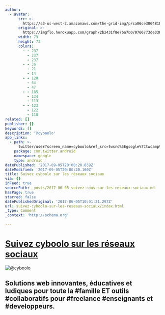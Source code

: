 ```yaml
---
author:
  - avatar:
      src: >-
        https://s3-us-west-2.amazonaws.com/the-grid-img/p/ca06ce3064818c87f4cae80eacfd20f867df8e77.jpg
      original: >-
        https://imgflo.herokuapp.com/graph/2b2431f8e7ba7b0/0766773de330380e35617af66dbd2a93/noop.jpg?input=https%3A%2F%2Fpbs.twimg.com%2Fprofile_images%2F705159924817358848%2FI2Jzuk6R_bigger.jpg
      width: 73
      height: 73
      colors:
        - - 237
          - 237
          - 237
        - - 36
          - 21
          - 14
        - - 120
          - 64
          - 47
        - - 185
          - 134
          - 113
        - - 123
          - 122
          - 118
related: []
publisher: {}
keywords: []
description: '@cyboolo'
app_links:
  - path: >-
      twitter/user?screen_name=cyboolo&ref_src=twsrc%5Egoogle%7Ctwcamp%5Eandroidseo%7Ctwgr%5Eprofile
    package: com.twitter.android
    namespace: google
    type: android
datePublished: '2017-09-05T20:00:20.859Z'
dateModified: '2017-09-05T20:00:20.160Z'
title: Suivez cyboolo sur les réseaux sociaux
via: {}
inFeed: true
sourcePath: _posts/2017-06-05-suivez-nous-sur-les-reseaux-sociaux.md
hasPage: true
starred: false
datePublishedOriginal: '2017-06-05T10:01:21.297Z'
url: suivez-cyboolo-sur-les-reseaux-sociaux/index.html
_type: Comment
_context: 'http://schema.org'

---
```

# **[Suivez cyboolo sur les réseaux sociaux][0]**
![@cyboolo](https://the-grid-user-content.s3-us-west-2.amazonaws.com/40096ec5-17a8-4555-bd83-e728455cb3fd.jpg)

## Solutions web innovantes, éducatives et ludiques pour toute la \#famille ET outils \#collaboratifs pour \#freelance \#enseignants et \#developpeurs.

[0]: https://twitter.com/cyboolo